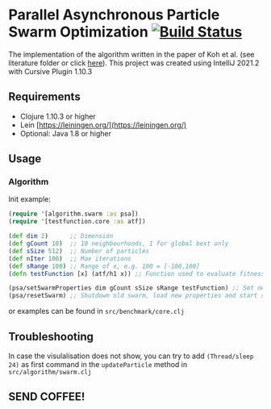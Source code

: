 # Parallel Asynchronous Particle Swarm Optimization  [![Build Status](https://app.travis-ci.com/wurstbroteater/papso.svg?token=p8UbHeQhFdd4xZrZhbxs&branch=main)](https://app.travis-ci.com/wurstbroteater/papso)


The implementation of the algorithm written in the paper of Koh et al. (see literature folder or click [here](https://www.ncbi.nlm.nih.gov/pmc/articles/PMC1769316/)). This project was created using IntelliJ 2021.2 with Cursive Plugin 1.10.3

## Requirements
 - Clojure 1.10.3 or higher
 - Lein [https://leiningen.org/](https://leiningen.org/)
 - Optional: Java 1.8 or higher

## Usage
### Algorithm

Init example:
```clojure
(require '[algorithm.swarm :as psa])
(require '[testfunction.core :as atf])

(def dim 2)      ;; Dimension
(def gCount 10)  ;; 10 neighbourhoods, 1 for global best only
(def sSize 512)  ;; Number of particles
(def nIter 100)  ;; Max iterations
(def sRange 100) ;; Range of x, e.g. 100 = [-100,100]
(defn testFunction [x] (atf/h1 x)) ;; Function used to evaluate fitness of a position

(psa/setSwarmProperties dim gCount sSize sRange testFunction) ;; Set new swarm properties
(psa/resetSwarm) ;; Shutdown old swarm, load new properties and start swarm
```
or examples can be found in `src/benchmark/core.clj`

## Troubleshooting
In case the visulalisation does not show, you can try to add `(Thread/sleep 24)` as first command in the `updateParticle` method in `src/algorithm/swarm.clj
`
## SEND COFFEE!
